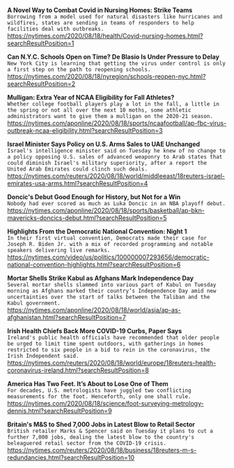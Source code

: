 **A Novel Way to Combat Covid in Nursing Homes: Strike Teams**\
`Borrowing from a model used for natural disasters like hurricanes and wildfires, states are sending in teams of responders to help facilities deal with outbreaks.`\
https://nytimes.com/2020/08/18/health/Covid-nursing-homes.html?searchResultPosition=1

**Can N.Y.C. Schools Open on Time? De Blasio Is Under Pressure to Delay**\
`New York City is learning that getting the virus under control is only a first step on the path to reopening schools.`\
https://nytimes.com/2020/08/18/nyregion/schools-reopen-nyc.html?searchResultPosition=2

**Mulligan: Extra Year of NCAA Eligibility for Fall Athletes?**\
`Whether college football players play a lot in the fall, a little in the spring or not all over the next 10 moths, some athletic administrators want to give them a mulligan on the 2020-21 season. `\
https://nytimes.com/aponline/2020/08/18/sports/ncaafootball/ap-fbc-virus-outbreak-ncaa-eligibility.html?searchResultPosition=3

**Israel Minister Says Policy on U.S. Arms Sales to UAE Unchanged**\
`Israel's intelligence minister said on Tuesday he knew of no change to a policy opposing U.S. sales of advanced weaponry to Arab states that could diminish Israel's military superiority, after a report the United Arab Emirates could clinch such deals.`\
https://nytimes.com/reuters/2020/08/18/world/middleeast/18reuters-israel-emirates-usa-arms.html?searchResultPosition=4

**Doncic's Debut Good Enough for History, but Not for a Win**\
`Nobody had ever scored as much as Luka Doncic in an NBA playoff debut.`\
https://nytimes.com/aponline/2020/08/18/sports/basketball/ap-bkn-mavericks-doncics-debut.html?searchResultPosition=5

**Highlights From the Democratic National Convention: Night 1**\
`In their first virtual convention, Democrats made their case for Joseph R. Biden Jr. with a mix of recorded programming and notable speakers delivering live remarks.`\
https://nytimes.com/video/us/politics/100000007293656/democratic-national-convention-highlights.html?searchResultPosition=6

**Mortar Shells Strike Kabul as Afghans Mark Independence Day**\
`Several mortar shells slammed into various part of Kabul on Tuesday morning as Afghans marked their country’s Independence Day amid new uncertainties over the start of talks between the Taliban and the Kabul government. `\
https://nytimes.com/aponline/2020/08/18/world/asia/ap-as-afghanistan.html?searchResultPosition=7

**Irish Health Chiefs Back More COVID-19 Curbs, Paper Says**\
`Ireland's public health officials have recommended that older people be urged to limit time spent outdoors, with gatherings in homes restricted to six people in a bid to rein in the coronavirus, the Irish Independent said.`\
https://nytimes.com/reuters/2020/08/18/world/europe/18reuters-health-coronavirus-ireland.html?searchResultPosition=8

**America Has Two Feet. It’s About to Lose One of Them**\
`For decades, U.S. metrologists have juggled two conflicting measurements for the foot. Henceforth, only one shall rule.`\
https://nytimes.com/2020/08/18/science/foot-surveying-metrology-dennis.html?searchResultPosition=9

**Britain's M&S to Shed 7,000 Jobs in Latest Blow to Retail Sector**\
`British retailer Marks & Spencer said on Tuesday it plans to cut a further 7,000 jobs, dealing the latest blow to the country's beleaguered retail sector from the COVID-19 crisis.`\
https://nytimes.com/reuters/2020/08/18/business/18reuters-m-s-redundancies.html?searchResultPosition=10

